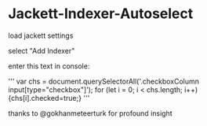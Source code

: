 # Jackett-Indexer-Autoselect

load jackett settings

select "Add Indexer"

enter this text in console:

'''
var chs = document.querySelectorAll('.checkboxColumn input[type="checkbox"]');
for (let i = 0; i < chs.length; i++) {chs[i].checked=true;}
'''

thanks to @gokhanmeteerturk for profound insight

